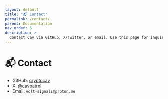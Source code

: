 ```yaml
---
layout: default
title: "📬 Contact"
permalink: /contact/
parent: Documentation
nav_order: 5
description: >
  Contact Cav via GitHub, X/Twitter, or email. Use this page for inquiries, collabs, or feedback on the VOLT system.
---
```



# 📬 Contact

- GitHub: [cryptocav](https://github.com/cryptocav)
- X: [@cavpatrol](https://x.com/cavpatrol)
- Email: `volt-signals@proton.me`
